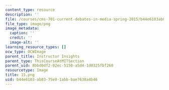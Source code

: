 ```yaml
---
content_type: resource
description: ''
file: /courses/cms-701-current-debates-in-media-spring-2015/b44e6103ab8375e01abbbae7638a4b46_15.png
file_type: image/png
image_metadata:
  caption: ''
  credit: ''
  image-alt: ''
learning_resource_types: []
ocw_type: OCWImage
parent_title: Instructor Insights
parent_type: ThisCourseAtMITSection
parent_uid: 8bbd0df2-02ec-5150-a5d4-1d0325fbf268
resourcetype: Image
title: 15.png
uid: b44e6103-ab83-75e0-1abb-bae7638a4b46
---
```

